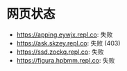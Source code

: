 # 网页状态
- https://apping.eywjx.repl.co: 失败
- https://ask.skzey.repl.co: 失败 (403)
- https://ssd.zockq.repl.co: 失败
- https://figura.hpbmm.repl.co: 失败
